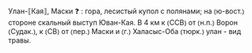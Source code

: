 ---
---

Улан-⟦Кая⟧, Маски ❓
: гора, лесистый купол с полянами; на ⦅ю-вост.⦆ стороне скальный выступ Юван-Кая. В 4 км к ⦅ССВ⦆ от ⦅н.п.⦆ Ворон ⦅Судак.⦆, к ⦅СВ⦆ от ⦅пер.⦆ Маски и ⦅г.⦆ Халасыс-Оба ⦅тюрк.⦆ улан - вид травы.
